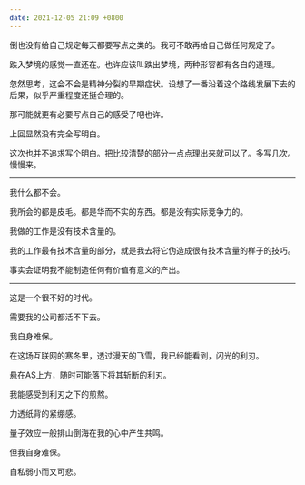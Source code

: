 ```yaml
---
date: 2021-12-05 21:09 +0800
---
```

<!-- more -->

倒也没有给自己规定每天都要写点之类的。我可不敢再给自己做任何规定了。

跌入梦境的感觉一直还在。也许应该叫跌出梦境，两种形容都有各自的道理。

忽然思考，这会不会是精神分裂的早期症状。设想了一番沿着这个路线发展下去的后果，似乎严重程度还挺合理的。

那可能就更有必要写点自己的感受了吧也许。

上回显然没有完全写明白。

这次也并不追求写个明白。把比较清楚的部分一点点理出来就可以了。多写几次。慢慢来。

----

我什么都不会。

我所会的都是皮毛。都是华而不实的东西。都是没有实际竞争力的。

我做的工作是没有技术含量的。

我的工作最有技术含量的部分，就是我去将它伪造成很有技术含量的样子的技巧。

事实会证明我不能制造任何有价值有意义的产出。

----

这是一个很不好的时代。

需要我的公司都活不下去。

我自身难保。

在这场互联网的寒冬里，透过漫天的飞雪，我已经能看到，闪光的利刃。

悬在AS上方，随时可能落下将其斩断的利刃。

我能感受到利刃之下的煎熬。

力透纸背的紧绷感。

量子效应一般排山倒海在我的心中产生共鸣。

但我自身难保。

自私弱小而又可悲。
